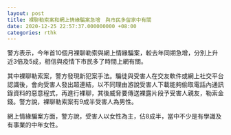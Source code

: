 ```yaml
---
layout: post
title: 裸聊勒索案和網上情緣騙案急增　與市民多留家中有關
date: 2020-12-25 22:57:37.000000000 +08:00
categories: rthk
---
```


警方表示，今年首10個月裸聊勒索與網上情緣騙案，較去年同期急增，分別上升近3倍及5成，相信與疫情下市民多了時間上網有關。

其中裸聊勒索案，警方發現新犯案手法。騙徒與受害人在交友軟件或網上社交平台認識後，會向受害人發出超連結，以不同理由游說受害人下載能夠偷取電話內通訊錄資料的惡意程式，再進行裸聊，其後威脅要傳送裸露片段予受害人親友，勒索金錢。警方說，裸聊勒索案有9成半受害人為男性。

網上情緣騙案方面，警方說，受害人以女性為主，佔8成半，當中不少是有學識及有事業的中年女性。
